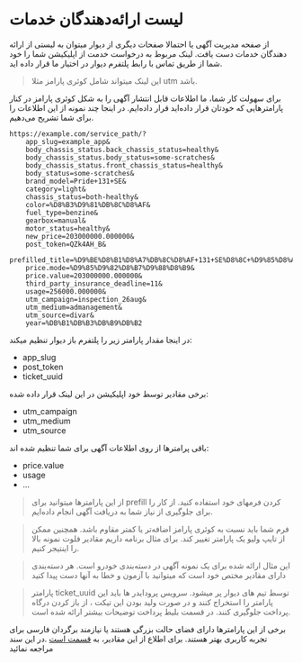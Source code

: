 # لیست ارائه‌دهندگان خدمات

از صفحه مدیریت آگهی یا احتمالا صفحات دیگری از دیوار میتوان به لیستی از ارائه دهندگان خدمات دست یافت. لینک مربوط به درخواست خدمت از اپلیکیشن شما را خود شما از طریق تماس با رابط پلتفرم دیوار در اختیار ما قرار داده اید.

> این لینک میتواند شامل کوئری پارامز مثلا utm باشد.

برای سهولت کار شما، ما اطلاعات قابل انتشار آگهی را به شکل کوئری پارامز در کنار پارامترهایی که خودتان قرار داده‌اید قرار داده‌ایم. در اینجا چند نمونه از این اطلاعات را برای شما تشریح می‌دهیم.

```text
https://example.com/service_path/?
    app_slug=example_app&
    body_chassis_status.back_chassis_status=healthy&
    body_chassis_status.body_status=some-scratches&
    body_chassis_status.front_chassis_status=healthy&
    body_status=some-scratches&
    brand_model=Pride+131+SE&
    category=light&
    chassis_status=both-healthy&
    color=%D8%B3%D9%81%DB%8C%D8%AF&
    fuel_type=benzine&
    gearbox=manual&
    motor_status=healthy&
    new_price=203000000.000000&
    post_token=QZk4AH_B&
    prefilled_title=%D9%BE%D8%B1%D8%A7%DB%8C%D8%AF+131+SE%D8%8C+%D9%85%D8%AF%D9%84+%DB%B1%DB%B3%DB%B9%DB%B2&
    price.mode=%D9%85%D9%82%D8%B7%D9%88%D8%B9&
    price.value=203000000.000000&
    third_party_insurance_deadline=11&
    usage=256000.000000&
    utm_campaign=inspection_26aug&
    utm_medium=admanagement&
    utm_source=divar&
    year=%DB%B1%DB%B3%DB%B9%DB%B2
```

در اینجا مقدار پارامتر زیر را پلتفرم باز دیوار تنظیم میکند:
- app_slug
- post_token
- ticket_uuid

برخی مقادیر توسط خود اپلیکیشن در این لینک قرار داده شده:
- utm_campaign
- utm_medium
- utm_source

باقی پرامترها از روی اطلاعات آگهی برای شما تنظیم شده اند:
- price.value
- usage
- ...

> از این پارامترها میتوانید برای prefill کردن فرمهای خود استفاده کنید. از کار را برای جلوگیری از نیاز شما به دریافت آگهی انجام داده‌ایم.

> فرم شما باید نسبت به کوئری پارامز اضافه‌تر یا کمتر مقاوم باشد. همچنین ممکن از تایپ ولیو یک پارامتر تغییر کند. برای مثال برنامه داریم مقادیر فلوت نمونه بالا را اینتیجر کنیم.

> این مثال ارائه شده برای یک نمونه آگهی در دسته‌بندی خودرو است. هر دسته‌بندی دارای مقادیر مختص خود است که میتوانید با آزمون و خطا به آنها دست پیدا کنید

> پارامتر ticket_uuid توسط تیم های دیوار پر میشود. سرویس پرودایدر ها باید این پارامتر را استخراج کنند و در صورت ولید بودن این تیکت ، از باز کردن درگاه پرداخت جلوگیری کنند. در قسمت بلیط پرداخت توضیحات بیشتر ارائه شده است.
  
برخی از این پارامتر‌ها دارای فضای حالت بزرگی هستند یا نیازمند برگردان فارسی برای تجربه کاربری بهتر هستند. برای اطلاع از این مقادیر، به
 [قسمت است](../assets/ReadMe.md)
 .در این سند مراجعه نمائید


 
